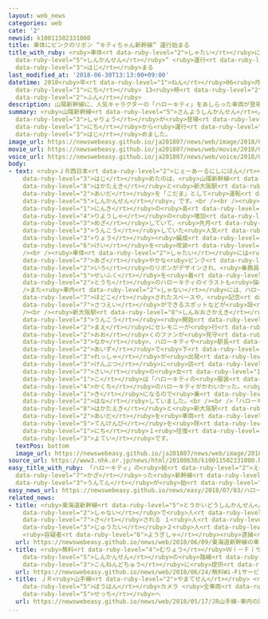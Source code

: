 ```yaml
---
layout: web_news
categories: web
cate: '2'
newsid: k10011502331000
title: 車体にピンクのリボン “キティちゃん新幹線” 運行始まる
title_with_ruby: <ruby>車体<rt data-ruby-level="2">しゃたい</rt></ruby>にピンクのリボン “キティちゃん<ruby>新幹線<rt
  data-ruby-level="5">しんかんせん</rt></ruby>” <ruby>運行<rt data-ruby-level="3">うんこう</rt></ruby><ruby>始<rt
  data-ruby-level="3">はじ</rt></ruby>まる
last_modified_at: '2018-06-30T13:13:00+09:00'
datetime: 2018<ruby>年<rt data-ruby-level="1">ねん</rt></ruby>06<ruby>月<rt data-ruby-level="1">がつ</rt></ruby>30<ruby>日<rt
  data-ruby-level="1">にち</rt></ruby> 13<ruby>時<rt data-ruby-level="2">じ</rt></ruby>13<ruby>分<rt
  data-ruby-level="2">ふん</rt></ruby>
description: 山陽新幹線に、人気キャラクターの「ハローキティ」をあしらった車両が登場し、30日から運行を始めました。
summary: <ruby>山陽新幹線<rt data-ruby-level="5">さんようしんかんせん</rt></ruby>に、<ruby>人気<rt data-ruby-level="1">にんき</rt></ruby>キャラクターの「ハローキティ」をあしらった<ruby>車両<rt
  data-ruby-level="3">しゃりょう</rt></ruby>が<ruby>登場<rt data-ruby-level="3">とうじょう</rt></ruby>し、30<ruby>日<rt
  data-ruby-level="1">にち</rt></ruby>から<ruby>運行<rt data-ruby-level="3">うんこう</rt></ruby>を<ruby>始<rt
  data-ruby-level="3">はじ</rt></ruby>めました。
image_url: https://newswebeasy.github.io/ja201807/news/web/image/2018/06/30/K10011502331_1806301259_1806301313_01_03.jpg
movie_url: https://newswebeasy.github.io/ja201807/news/web/movie/2018/06/30/k10011502331_201806301309_201806301309.mp4
voice_url: https://newswebeasy.github.io/ja201807/news/web/voice/2018/06/30/k10011502331_201806301309_201806301309.mp3
body:
- text: <ruby>ＪＲ西日本<rt data-ruby-level="2">じぇーあーるにしにほん</rt></ruby>が<ruby>運行<rt data-ruby-level="3">うんこう</rt></ruby>を<ruby>始<rt
    data-ruby-level="3">はじ</rt></ruby>めたのは、<ruby>山陽新幹線<rt data-ruby-level="5">さんようしんかんせん</rt></ruby>の<ruby>博多駅<rt
    data-ruby-level="8">はかたえき</rt></ruby>と<ruby>新大阪駅<rt data-ruby-level="8">しんおおさかえき</rt></ruby>の<ruby>間<rt
    data-ruby-level="2">あいだ</rt></ruby>を「こだま」として<ruby>運転<rt data-ruby-level="3">うんてん</rt></ruby>する「ハローキティ<ruby>新幹線<rt
    data-ruby-level="5">しんかんせん</rt></ruby>」です。<br /><br /><ruby>国内外<rt data-ruby-level="2">こくないがい</rt></ruby>で<ruby>人気<rt
    data-ruby-level="1">にんき</rt></ruby>の<ruby>高<rt data-ruby-level="2">たか</rt></ruby>いハローキティとのコラボレーションで<ruby>利用者<rt
    data-ruby-level="4">りようしゃ</rt></ruby>の<ruby>増加<rt data-ruby-level="5">ぞうか</rt></ruby>などを<ruby>目指<rt
    data-ruby-level="3">めざ</rt></ruby>していて、<ruby>先月<rt data-ruby-level="1">せんげつ</rt></ruby>まで<ruby>運行<rt
    data-ruby-level="3">うんこう</rt></ruby>していた<ruby>人気<rt data-ruby-level="1">にんき</rt></ruby>アニメの「エヴァンゲリオン」をモチーフにした８<ruby>両<rt
    data-ruby-level="3">りょう</rt></ruby><ruby>編成<rt data-ruby-level="5">へんせい</rt></ruby>の500<ruby>系<rt
    data-ruby-level="6">けい</rt></ruby>を<ruby>改装<rt data-ruby-level="6">かいそう</rt></ruby>しました。<br
    /><br /><ruby>車体<rt data-ruby-level="2">しゃたい</rt></ruby>には<ruby>白地<rt data-ruby-level="2">しらじ</rt></ruby>に<ruby>鮮<rt
    data-ruby-level="7">あざ</rt></ruby>やかな<ruby>ピンク<rt data-ruby-level="2">ぴんく</rt></ruby><ruby>色<rt
    data-ruby-level="2">いろ</rt></ruby>のリボンがデザインされ、<ruby>乗務員<rt data-ruby-level="5">じょうむいん</rt></ruby>の<ruby>制服<rt
    data-ruby-level="5">せいふく</rt></ruby>を<ruby>着<rt data-ruby-level="3">き</rt></ruby>たハローキティや、ご<ruby>当地<rt
    data-ruby-level="2">とうち</rt></ruby>のハローキティのイラストも<ruby>描<rt data-ruby-level="7">えが</rt></ruby>かれています。<br
    />また<ruby>車内<rt data-ruby-level="2">しゃない</rt></ruby>には、ハローキティのイラストがふんだんに<ruby>施<rt
    data-ruby-level="7">ほどこ</rt></ruby>されたスペースや、<ruby>記念<rt data-ruby-level="4">きねん</rt></ruby><ruby>撮影<rt
    data-ruby-level="7">さつえい</rt></ruby>ができるスポットなどが<ruby>設<rt data-ruby-level="5">もう</rt></ruby>けられています。<br
    /><br /><ruby>新大阪駅<rt data-ruby-level="8">しんおおさかえき</rt></ruby>のホームでは、<ruby>運行<rt
    data-ruby-level="3">うんこう</rt></ruby><ruby>開始<rt data-ruby-level="3">かいし</rt></ruby>を<ruby>前<rt
    data-ruby-level="2">まえ</rt></ruby>にセレモニーが<ruby>行<rt data-ruby-level="2">おこな</rt></ruby>われ、<ruby>多<rt
    data-ruby-level="2">おお</rt></ruby>くのファンが<ruby>見守<rt data-ruby-level="3">みまも</rt></ruby>る<ruby>中<rt
    data-ruby-level="3">なか</rt></ruby>、ハローキティや<ruby>駅長<rt data-ruby-level="3">えきちょう</rt></ruby>の<ruby>合図<rt
    data-ruby-level="2">あいず</rt></ruby>で<ruby>下<rt data-ruby-level="3">くだ</rt></ruby>り<ruby>列車<rt
    data-ruby-level="3">れっしゃ</rt></ruby>が<ruby>出発<rt data-ruby-level="3">しゅっぱつ</rt></ruby>しました。<ruby>見物<rt
    data-ruby-level="3">けんぶつ</rt></ruby>に<ruby>訪<rt data-ruby-level="7">おとず</rt></ruby>れた８<ruby>歳<rt
    data-ruby-level="7">さい</rt></ruby>の<ruby>女<rt data-ruby-level="1">おんな</rt></ruby>の<ruby>子<rt
    data-ruby-level="1">こ</rt></ruby>は「ハローキティの<ruby>服装<rt data-ruby-level="6">ふくそう</rt></ruby>や<ruby>各地<rt
    data-ruby-level="4">かくち</rt></ruby>のハローキティがかわいかった。<ruby>車内<rt data-ruby-level="2">しゃない</rt></ruby>も<ruby>気<rt
    data-ruby-level="1">き</rt></ruby>になるので<ruby>乗<rt data-ruby-level="3">の</rt></ruby>ってみたい」と<ruby>話<rt
    data-ruby-level="2">はな</rt></ruby>していました。<br /><br />「ハローキティ<ruby>新幹線<rt data-ruby-level="5">しんかんせん</rt></ruby>」は<ruby>博多駅<rt
    data-ruby-level="8">はかたえき</rt></ruby>と<ruby>新大阪駅<rt data-ruby-level="8">しんおおさかえき</rt></ruby>の<ruby>間<rt
    data-ruby-level="2">あいだ</rt></ruby>を<ruby>車両<rt data-ruby-level="3">しゃりょう</rt></ruby>の<ruby>点検日<rt
    data-ruby-level="5">てんけんび</rt></ruby>を<ruby>除<rt data-ruby-level="6">のぞ</rt></ruby>いて、１<ruby>日<rt
    data-ruby-level="1">にち</rt></ruby>１<ruby>往復<rt data-ruby-level="5">おうふく</rt></ruby>する<ruby>予定<rt
    data-ruby-level="3">よてい</rt></ruby>です。
  textPos: bottom
  image_url: https://newswebeasy.github.io/ja201807/news/web/image/2018/06/30/K10011502331_1806301259_1806301313_01_04.jpg
source_url: https://www3.nhk.or.jp/news/html/20180630/k10011502331000.html
easy_title_with_ruby: 「ハローキティ」の<ruby>絵<rt data-ruby-level="2">え</rt></ruby>で<ruby>飾<rt
  data-ruby-level="7">かざ</rt></ruby>った<ruby>新幹線<rt data-ruby-level="5">しんかんせん</rt></ruby>の<ruby>運転<rt
  data-ruby-level="3">うんてん</rt></ruby>が<ruby>始<rt data-ruby-level="3">はじ</rt></ruby>まる
easy_news_url: https://newswebeasy.github.io/news/easy/2018/07/03/ハローキティの絵で飾った新幹線の運転が始まる
related_news:
- title: <ruby>東海道新幹線<rt data-ruby-level="5">とうかいどうしんかんせん</rt></ruby>の<ruby>車内<rt
    data-ruby-level="2">しゃない</rt></ruby>で<ruby>人<rt data-ruby-level="1">ひと</rt></ruby><ruby>刺<rt
    data-ruby-level="7">さ</rt></ruby>される １<ruby>人<rt data-ruby-level="1">にん</rt></ruby><ruby>重体<rt
    data-ruby-level="3">じゅうたい</rt></ruby>２<ruby>人<rt data-ruby-level="1">にん</rt></ruby>けが
    <ruby>容疑者<rt data-ruby-level="6">ようぎしゃ</rt></ruby><ruby>逮捕<rt data-ruby-level="7">たいほ</rt></ruby>
  url: https://newswebeasy.github.io/news/web/2018/06/09/東海道新幹線の車内で人刺される-1人重体2人けが-容疑者逮捕
- title: <ruby>無料<rt data-ruby-level="4">むりょう</rt></ruby>Ｗｉ－Ｆｉサービス <ruby>全<rt data-ruby-level="3">ぜん</rt></ruby><ruby>新幹線<rt
    data-ruby-level="5">しんかんせん</rt></ruby>の<ruby>路線<rt data-ruby-level="3">ろせん</rt></ruby>で<ruby>今年度中<rt
    data-ruby-level="3">こんねんどちゅう</rt></ruby>に<ruby>提供<rt data-ruby-level="6">ていきょう</rt></ruby>へ
  url: https://newswebeasy.github.io/news/web/2018/06/24/無料Wi-Fiサービス-全新幹線の路線で今年度中に提供へ
- title: ＪＲ<ruby>山手線<rt data-ruby-level="2">やまてせん</rt></ruby> <ruby>車内<rt data-ruby-level="2">しゃない</rt></ruby>の<ruby>防犯<rt
    data-ruby-level="5">ぼうはん</rt></ruby>カメラ <ruby>全車両<rt data-ruby-level="3">ぜんしゃりょう</rt></ruby>に<ruby>設置<rt
    data-ruby-level="5">せっち</rt></ruby>へ
  url: https://newswebeasy.github.io/news/web/2018/05/17/JR山手線-車内の防犯カメラ-全車両に設置へ
...
```

